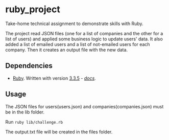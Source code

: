 # ruby_project

Take-home technical assignment to demonstrate skills with Ruby.

The project read JSON files (one for a list of companies and the other for a list of users) and applied some business logic to update users' data. It also added a list of emailed users and a list of not-emailed users for each company. Then it creates an output file with the new data.

## Dependencies

* [Ruby](https://www.ruby-lang.org/en/).  Written with version [3.3.5](https://www.ruby-lang.org/en/news/2024/09/03/3-3-5-released/) - *[docs](https://www.ruby-lang.org/en/documentation/)*.

## Usage

The JSON files for users(users.json) and companies(companies.json) must be in the lib folder.

Run `ruby lib/challenge.rb`

The output.txt file will be created in the files folder.
